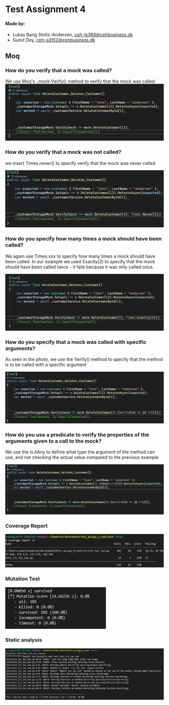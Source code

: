 # Test Assignment 4

#### Made by: ####

* Lukas Bang Stoltz-Andersen, cph-ls369@cphbusiness.dk
* Sumit Dey, cph-sd152@cphbusiness.dk


## Moq
### How do you verify that a mock was called?
We use Moq's _mock.Verify() method to verify that the mock was called
![alt text](Pictures/verifymock.PNG "Title")


### How do you verify that a mock was not called?
we insert Times.never() to specify verify that the mock was never called

![alt text](Pictures/notcalledmock.PNG "Title")
### How do you specify how many times a mock should have been called?
We again use Times.xxx to specify how many times a mock should have been called. In our example we used Exactly(2) to specify that the mock should have been called twice - it fails because it was only called once. 

![alt text](Pictures/exactlymock.PNG "Title")
### How do you specify that a mock was called with specific arguments?
As seen in the photo, we use the Verify() method to specify that the method is to be called with a specific argument

![alt text](Pictures/specifyargument.PNG "Title")
### How do you use a predicate to verify the properties of the arguments given to a call to the mock?
We use the Is.itAny to define what type the argument of the method can use, and not checking the actual value compared to the previous example

![alt text](Pictures/predicate.PNG "Title")

### Coverage Report
![alt text](Pictures/CoverageReport.PNG "Title")
### Mutation Test
![alt text](Pictures/Mutation.PNG "Title")
### Static analysis
![alt text](Pictures/Staticanalysis.PNG "Title")
